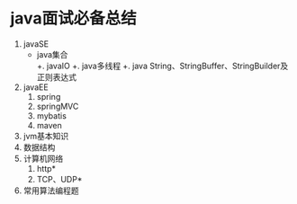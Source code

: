 # java面试必备总结
1. javaSE
    + java集合  
    +. javaIO
    +. java多线程
    +. java String、StringBuffer、StringBuilder及正则表达式
2. javaEE
    1. spring
    2. springMVC
    3. mybatis
    4. maven
3. jvm基本知识
4. 数据结构
5. 计算机网络
    1. http*
    2. TCP、UDP*
6. 常用算法编程题

